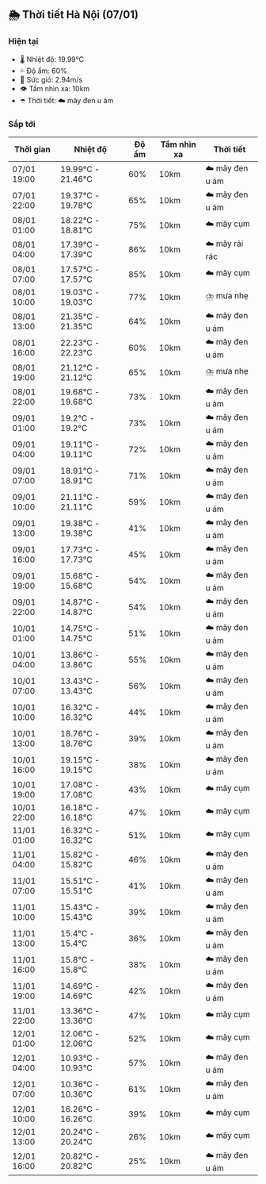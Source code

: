 ## 🌦️ Thời tiết Hà Nội (07/01)

### Hiện tại

- 🌡️ Nhiệt độ: 19.99℃
- 💦 Độ ẩm: 60%
- 💨 Sức gió: 2.94m/s
- 👁️ Tầm nhìn xa: 10km
- ☂️ Thời tiết: ☁️ mây đen u ám

### Sắp tới

| Thời gian | Nhiệt độ | Độ ẩm | Tầm nhìn xa | Thời tiết |
| --- | --- | --- | --- | --- |
| 07/01 19:00 | 19.99℃ - 21.46℃ | 60% | 10km | ☁️ mây đen u ám |
| 07/01 22:00 | 19.37℃ - 19.78℃ | 65% | 10km | ☁️ mây đen u ám |
| 08/01 01:00 | 18.22℃ - 18.81℃ | 75% | 10km | ☁️ mây cụm |
| 08/01 04:00 | 17.39℃ - 17.39℃ | 86% | 10km | ☁️ mây rải rác |
| 08/01 07:00 | 17.57℃ - 17.57℃ | 85% | 10km | ☁️ mây cụm |
| 08/01 10:00 | 19.03℃ - 19.03℃ | 77% | 10km | ⛈️ mưa nhẹ |
| 08/01 13:00 | 21.35℃ - 21.35℃ | 64% | 10km | ☁️ mây đen u ám |
| 08/01 16:00 | 22.23℃ - 22.23℃ | 60% | 10km | ☁️ mây đen u ám |
| 08/01 19:00 | 21.12℃ - 21.12℃ | 65% | 10km | ⛈️ mưa nhẹ |
| 08/01 22:00 | 19.68℃ - 19.68℃ | 73% | 10km | ☁️ mây đen u ám |
| 09/01 01:00 | 19.2℃ - 19.2℃ | 73% | 10km | ☁️ mây đen u ám |
| 09/01 04:00 | 19.11℃ - 19.11℃ | 72% | 10km | ☁️ mây đen u ám |
| 09/01 07:00 | 18.91℃ - 18.91℃ | 71% | 10km | ☁️ mây đen u ám |
| 09/01 10:00 | 21.11℃ - 21.11℃ | 59% | 10km | ☁️ mây đen u ám |
| 09/01 13:00 | 19.38℃ - 19.38℃ | 41% | 10km | ☁️ mây đen u ám |
| 09/01 16:00 | 17.73℃ - 17.73℃ | 45% | 10km | ☁️ mây đen u ám |
| 09/01 19:00 | 15.68℃ - 15.68℃ | 54% | 10km | ☁️ mây đen u ám |
| 09/01 22:00 | 14.87℃ - 14.87℃ | 54% | 10km | ☁️ mây đen u ám |
| 10/01 01:00 | 14.75℃ - 14.75℃ | 51% | 10km | ☁️ mây đen u ám |
| 10/01 04:00 | 13.86℃ - 13.86℃ | 55% | 10km | ☁️ mây đen u ám |
| 10/01 07:00 | 13.43℃ - 13.43℃ | 56% | 10km | ☁️ mây đen u ám |
| 10/01 10:00 | 16.32℃ - 16.32℃ | 44% | 10km | ☁️ mây đen u ám |
| 10/01 13:00 | 18.76℃ - 18.76℃ | 39% | 10km | ☁️ mây đen u ám |
| 10/01 16:00 | 19.15℃ - 19.15℃ | 38% | 10km | ☁️ mây đen u ám |
| 10/01 19:00 | 17.08℃ - 17.08℃ | 43% | 10km | ☁️ mây cụm |
| 10/01 22:00 | 16.18℃ - 16.18℃ | 47% | 10km | ☁️ mây cụm |
| 11/01 01:00 | 16.32℃ - 16.32℃ | 51% | 10km | ☁️ mây cụm |
| 11/01 04:00 | 15.82℃ - 15.82℃ | 46% | 10km | ☁️ mây đen u ám |
| 11/01 07:00 | 15.51℃ - 15.51℃ | 41% | 10km | ☁️ mây đen u ám |
| 11/01 10:00 | 15.43℃ - 15.43℃ | 39% | 10km | ☁️ mây đen u ám |
| 11/01 13:00 | 15.4℃ - 15.4℃ | 36% | 10km | ☁️ mây đen u ám |
| 11/01 16:00 | 15.8℃ - 15.8℃ | 38% | 10km | ☁️ mây đen u ám |
| 11/01 19:00 | 14.69℃ - 14.69℃ | 42% | 10km | ☁️ mây đen u ám |
| 11/01 22:00 | 13.36℃ - 13.36℃ | 47% | 10km | ☁️ mây cụm |
| 12/01 01:00 | 12.06℃ - 12.06℃ | 52% | 10km | ☁️ mây cụm |
| 12/01 04:00 | 10.93℃ - 10.93℃ | 57% | 10km | ☁️ mây đen u ám |
| 12/01 07:00 | 10.36℃ - 10.36℃ | 61% | 10km | ☁️ mây đen u ám |
| 12/01 10:00 | 16.26℃ - 16.26℃ | 39% | 10km | ☁️ mây cụm |
| 12/01 13:00 | 20.24℃ - 20.24℃ | 26% | 10km | ☁️ mây cụm |
| 12/01 16:00 | 20.82℃ - 20.82℃ | 25% | 10km | ☁️ mây đen u ám |
